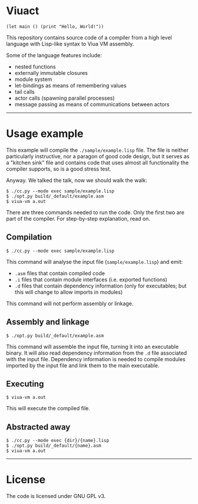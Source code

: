 # Viuact

```
(let main () (print "Hello, World!"))
```

This repository contains source code of a compiler from a high level language
with Lisp-like syntax to Viua VM assembly.

Some of the language features include:

- nested functions
- externally immutable closures
- module system
- let-bindings as means of remembering values
- tail calls
- actor calls (spawning parallel processes)
- message passing as means of communications between actors

----

# Usage example

This example will compile the `./sample/example.lisp` file.
The file is neither particularly instructive, nor a paragon of good code
design, but it serves as a "kitchen sink" file and contains code that
uses almost all functionality the compiler supports, so is a good stress
test.

Anyway. We talked the talk, now we should walk the walk:

```
$ ./cc.py --mode exec sample/example.lisp
$ ./opt.py build/_default/example.asm
$ viua-vm a.out
```

There are three commands needed to run the code.
Only the first two are part of the compiler.
For step-by-step explanation, read on.

## Compilation

```
$ ./cc.py --mode exec sample/example.lisp
```

This command will analyse the input file (`sample/example.lisp`) and
emit:

- `.asm` files that contain compiled code
- `.i` files that contain module interfaces (i.e. exported functions)
- `.d` files that contain dependency information (only for executables;
  but this will change to allow imports in modules)

This command will not perform assembly or linkage.

## Assembly and linkage

```
$ ./opt.py build/_default/example.asm
```

This command will assemble the input file, turning it into an executable
binary.
It will also read dependency information from the `.d` file associated
with the input file. Dependency information is needed to compile modules
imported by the input file and link them to the main executable.

## Executing

```
$ viua-vm a.out
```

This will execute the compiled file.

## Abstracted away

```
$ ./cc.py --mode exec {dir}/{name}.lisp
$ ./opt.py build/_default/{name}.asm
$ viua-vm a.out
```

----

# License

The code is licensed under GNU GPL v3.
